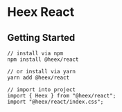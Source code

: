 # Heex React

## Getting Started

```
// install via npm
npm install @heex/react

// or install via yarn
yarn add @heex/react

// import into project
import { Heex } from "@heex/react";
import "@heex/react/index.css";

```

